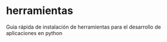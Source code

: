 # herramientas
Guia rápida de instalación de herramientas para el desarrollo de aplicaciones en python
